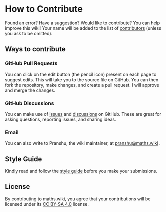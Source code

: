 # How to Contribute

Found an error? Have a suggestion? Would like to contribute? You can help improve this wiki! Your name will be added to the list of [contributors](/about/contributors) (unless you ask to be omitted).



## Ways to contribute

### GitHub Pull Requests

You can click on the edit button (the pencil icon) present on each page to suggest edits. This will take you to the source file on GitHub.  You can then fork the repository, make changes, and create a pull request. I will approve and merge the changes. 

### GitHub Discussions
You can make use of [issues](https://github.com/pranshugaba/maths-wiki/issues) and [discussions](https://github.com/pranshugaba/maths-wiki/discussions) on GitHub. These are great for asking questions, reporting issues, and sharing ideas. 

### Email

You can also write to Pranshu, the wiki maintainer, at <pranshu@maths.wiki> .

## Style Guide 
Kindly read and follow the [style guide](../style-guide) before you make your submissions. 

## License
By contributing to maths.wiki, you agree that your contributions will be licensed under its [CC BY-SA 4.0](https://creativecommons.org/licenses/by-sa/4.0/) license.



